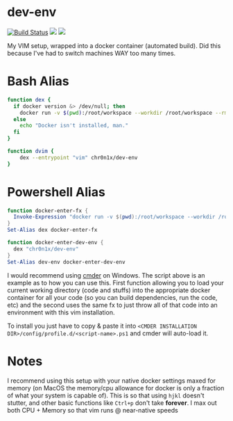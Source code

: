 dev-env
=========

[![Build Status](https://travis-ci.org/chr0n1x/dev-env.svg?branch=master)](https://travis-ci.org/chr0n1x/dev-env)
[![](https://images.microbadger.com/badges/image/chr0n1x/dev-env.svg)](https://microbadger.com/images/chr0n1x/dev-env "layer-metadata")
[![](https://images.microbadger.com/badges/version/chr0n1x/dev-env.svg)](https://hub.docker.com/r/chr0n1x/dev-env/ "docker-hub")

My VIM setup, wrapped into a docker container (automated build). Did this because I've had to switch machines WAY too many times.

# Bash Alias

```bash
function dex {
  if docker version &> /dev/null; then
    docker run -v $(pwd):/root/workspace --workdir /root/workspace --rm -ti "$@"
  else
    echo "Docker isn't installed, man."
  fi
}

function dvim {
    dex --entrypoint "vim" chr0n1x/dev-env
}
```

# Powershell Alias

```powershell
function docker-enter-fx {
  Invoke-Expression "docker run -v $(pwd):/root/workspace --workdir /root/workspace --rm -ti $args"
}
Set-Alias dex docker-enter-fx

function docker-enter-dev-env {
  dex "chr0n1x/dev-env"
}
Set-Alias dev-env docker-enter-dev-env
```

I would recommend using [cmder](https://github.com/cmderdev/cmder) on Windows.
The script above is an example as to how you can use this. First function allowing you to load your current working directory (code and stuffs) into the appropriate docker container for all your code (so you can build dependencies, run the code, etc) and the second uses the same fx to just throw all of that code into an environment with this vim installation.

To install you just have to copy & paste it into `<CMDER INSTALLATION DIR>/config/profile.d/<script-name>.ps1` and cmder will auto-load it.

# Notes

I recommend using this setup with your native docker settings maxed for memory (on MacOS the memory/cpu allowance for docker is only a fraction of what your system is capable of). This is so that using `hjkl` doesn't stutter, and other basic functions like `Ctrl+p` don't take **forever**. I max out both CPU + Memory so that vim runs @ near-native speeds
